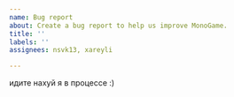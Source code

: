 ```yaml
---
name: Bug report
about: Create a bug report to help us improve MonoGame.
title: ''
labels: ''
assignees: nsvk13, xareyli

---
```

идите нахуй я в процессе :)
